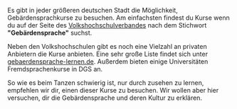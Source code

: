 Es gibt in jeder größeren deutschen Stadt die Möglichkeit,
Gebärdensprachkurse zu besuchen. Am einfachsten findest
du Kurse wenn du auf der Seite des [Volkshochschulverbandes](https://www.volkshochschule.de/#kursfinder)
nach dem Stichwort **"Gebärdensprache"** suchst.

Neben den Volkshochschulen gibt es noch eine Vielzahl an privaten Anbietern
die Kurse anbieten. Eine sehr große Liste findet sich unter [gebaerdensprache-lernen.de](http://www.gebaerdensprache-lernen.de/eine-seite/).
Außerdem bieten einige Universitäten Fremdsprachenkurse in DGS an.

So wie es beim Tanzen schwierig ist, nur durch zusehen zu lernen, empfehlen wir
dir, einen dieser Kurse zu besuchen. Wir wollen aber hier versuchen, dir die
Gebärdensprache und deren Kultur zu erklären.
